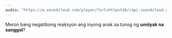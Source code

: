 ```yaml
---
audio: "https://w.soundcloud.com/player/?url=https%3A//api.soundcloud.com/tracks/1406300506%3Fsecret_token%3Ds-6CJS8SJgcGw&color=%23ff5500&auto_play=true&hide_related=false&show_comments=true&show_user=true&show_reposts=false&show_teaser=true&visual=true"
---
```


Meron bang negatibong reaksyon ang inyong anak sa tunog ng <strong>umiiyak na sanggol</strong>?